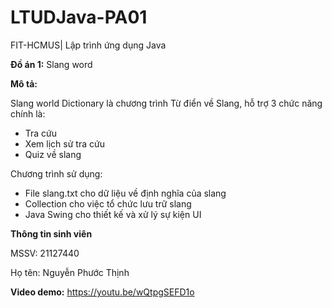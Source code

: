 # LTUDJava-PA01
FIT-HCMUS| Lập trình ứng dụng Java

**Đồ án 1:** Slang word

**Mô tả:** 

Slang world Dictionary là chương trình Từ điển về Slang, hỗ trợ 3 chức năng chính là:
* Tra cứu
* Xem lịch sử tra cứu
* Quiz về slang
  
Chương trình sử dụng:
* File slang.txt cho dữ liệu về định nghĩa của slang
* Collection cho việc tổ chức lưu trữ slang
* Java Swing cho thiết kế và xử lý sự kiện UI

**Thông tin sinh viên**

MSSV: 21127440

Họ tên: Nguyễn Phước Thịnh

**Video demo:** https://youtu.be/wQtpgSEFD1o
